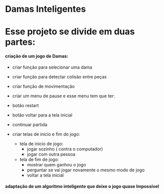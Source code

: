 # Damas Inteligentes



# Esse projeto se divide em duas partes:



#### criação de um jogo de Damas:

 * criar função para selecionar uma dama
 * criar função para detectar colisão entre peças
 * criar função de movimentação
 * criar um menu de pause e esse menu tem que ter:
  * botão restart
  * botão voltar para a tela inicial
  * continuar partida

* criar telas de inicio e fim do jogo:
    * tela de inicio de jogo:  
      * jogar sozinho ( contra o computador)
      * jogar com outra pessoa
    * tela de fim de jogo:
      * mostrar quem ganhou o jogo  
      * perguntar se vai jogar novamente o mesmo modo de jogo
      * voltar a tela inicial








#### adaptação de um algoritmo inteligente que deixe o jogo quase Impossível
